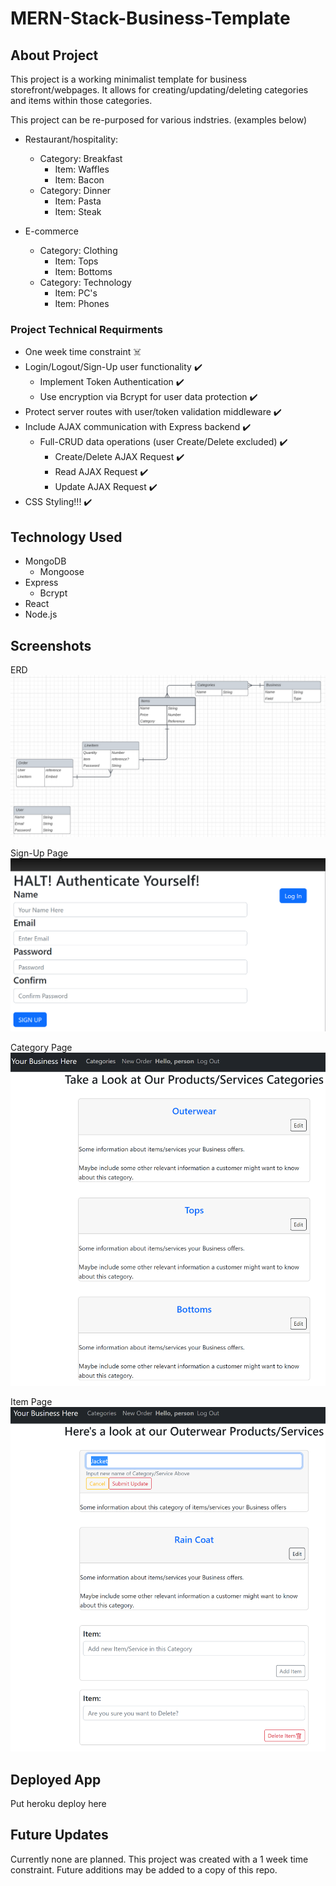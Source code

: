 # MERN-Stack-Business-Template

## About Project
This project is a working minimalist template for business storefront/webpages. It allows for creating/updating/deleting categories and items within those categories. 

This project can be re-purposed for various indstries. (examples below)

- Restaurant/hospitality:
    - Category: Breakfast
        - Item: Waffles
        - Item: Bacon
    - Category: Dinner
        - Item: Pasta
        - Item: Steak

- E-commerce
    - Category: Clothing
        - Item: Tops
        - Item: Bottoms
    - Category: Technology
        - Item: PC's
        - Item: Phones

### Project Technical Requirments
- One week time constraint :skull_and_crossbones:
- Login/Logout/Sign-Up user functionality :heavy_check_mark:
    - Implement Token Authentication :heavy_check_mark:
    - Use encryption via Bcrypt for user data protection :heavy_check_mark:
- Protect server routes with user/token validation middleware :heavy_check_mark:
- Include AJAX communication with Express backend :heavy_check_mark:
    - Full-CRUD data operations (user Create/Delete excluded) :heavy_check_mark:
        - Create/Delete AJAX Request :heavy_check_mark:
        - Read AJAX Request :heavy_check_mark:
        - Update AJAX Request :heavy_check_mark:
- CSS Styling!!! :heavy_check_mark:

## Technology Used
- MongoDB
    - Mongoose
- Express
    - Bcrypt
- React
- Node.js

## Screenshots

ERD
!["ERD Draft"](images/React-Project-ERD.PNG)

Sign-Up Page
!["ERD Draft"](images/React-Project-Sign-Up-Form.PNG)

Category Page
!["ERD Draft"](images/React-Project-Category-Page.PNG)

Item Page
!["ERD Draft"](images/React-Project-Item-Page.PNG)

## Deployed App

Put heroku deploy here

## Future Updates

Currently none are planned. This project was created with a 1 week time constraint. Future additions may be added to a copy of this repo.

